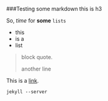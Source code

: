 ###Testing some markdown this is h3

So, *time* for **some** `lists`
- this
- is a
- list

> block quote.
>
> another line

This is a [link](#).

	jekyll --server
